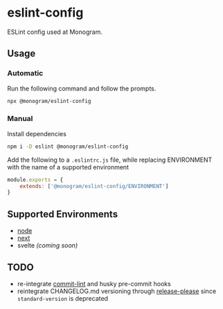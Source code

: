# eslint-config

ESLint config used at Monogram.

## Usage

### Automatic

Run the following command and follow the prompts.

```sh
npx @monogram/eslint-config
```

### Manual

Install dependencies

```sh
npm i -D eslint @monogram/eslint-config
```

Add the following to a `.eslintrc.js` file, while replacing ENVIRONMENT with the name of a supported environment

```js
module.exports = {
	extends: ['@monogram/eslint-config/ENVIRONMENT']
}
```

## Supported Environments

- [node]("./node.js")
- [next]("./next.js")
- svelte _(coming soon)_

## TODO

- re-integrate [commit-lint](https://commitlint.js.org/) and husky pre-commit hooks
- reintegrate CHANGELOG.md versioning through [release-please](https://github.com/googleapis/release-please) since `standard-version` is deprecated
